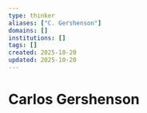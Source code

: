 ```yaml
---
type: thinker
aliases: ["C. Gershenson"]
domains: []
institutions: []
tags: []
created: 2025-10-20
updated: 2025-10-20
---
```


# Carlos Gershenson


